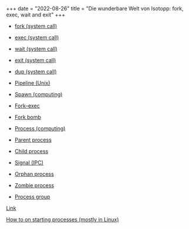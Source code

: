 +++
date = "2022-08-26"
title = "Die wunderbare Welt von Isotopp: fork, exec, wait and exit"
+++

* [fork (system call)](https://en.wikipedia.org/wiki/Fork_(system_call))

* [exec (system call)](https://en.wikipedia.org/wiki/Exec_(system_call))

* [wait (system call)](https://en.wikipedia.org/wiki/Wait_(system_call))

* [exit (system call)](https://en.wikipedia.org/wiki/Exit_(system_call))

* [dup (system call)](https://en.wikipedia.org/wiki/Dup_(system_call))

* [Pipeline (Unix)](https://en.wikipedia.org/wiki/Pipeline_(Unix))

* [Spawn (computing)](https://en.wikipedia.org/wiki/Spawn_(computing))

* [Fork–exec](https://en.wikipedia.org/wiki/Fork%E2%80%93exec)

* [Fork bomb](https://en.wikipedia.org/wiki/Fork_bomb)

* [Process (computing)](https://en.wikipedia.org/wiki/Process_(computing))

* [Parent process](https://en.wikipedia.org/wiki/Parent_process)

* [Child process](https://en.wikipedia.org/wiki/Child_process)

* [Signal (IPC)](https://en.wikipedia.org/wiki/Signal_(IPC))

* [Orphan process](https://en.wikipedia.org/wiki/Orphan_process)

* [Zombie process](https://en.wikipedia.org/wiki/Zombie_process)

* [Process group](https://en.wikipedia.org/wiki/Process_group)

[Link](https://blog.koehntopp.info/2020/12/28/fork-exec-wait-and-exit.html)

[How to on starting processes (mostly in Linux)](https://iximiuz.com/en/posts/how-to-on-processes/)
